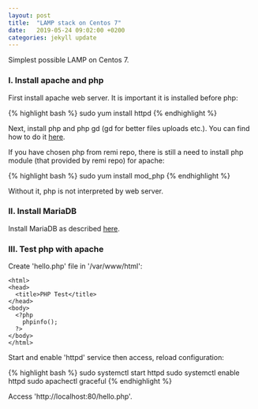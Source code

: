```yaml
---
layout: post
title:  "LAMP stack on Centos 7"
date:   2019-05-24 09:02:00 +0200
categories: jekyll update
---
```


Simplest possible LAMP on Centos 7.

### I. Install apache and php

First install apache web server. It is important it is installed before php:

{% highlight bash %}
sudo yum install httpd
{% endhighlight %}

Next, install php and php gd (gd for better files uploads etc.). You can find how to do it [here][here].

If you have chosen php from remi repo, there is still a need to install php module (that provided by remi repo) for apache:

{% highlight bash %}
sudo yum install mod_php
{% endhighlight %}

Without it, php is not interpreted by web server.

### II. Install MariaDB

Install MariaDB as described [here][here2].

### III. Test php with apache

Create 'hello.php' file in '/var/www/html':

```
<html>
<head>
  <title>PHP Test</title>
</head>
<body>
  <?php    
    phpinfo();
  ?>
</body>
</html>
```

Start and enable 'httpd' service then access, reload configuration:

{% highlight bash %}
sudo systemctl start httpd
sudo systemctl enable httpd
sudo apachectl graceful
{% endhighlight %}

Access 'http://localhost:80/hello.php'.

[here]: https://atudomain.github.io/jekyll/update/2019/05/26/php-centos7.html
[here2]: https://atudomain.github.io/jekyll/update/2019/05/26/mariadb-centos7.html
